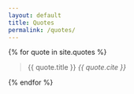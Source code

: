 ```yaml
---
layout: default
title: Quotes
permalink: /quotes/
---
```


<div>
{% for quote in site.quotes %}
  <blockquote>
    {{ quote.title }}
    <cite>{{ quote.cite }}</cite>
  </blockquote>
{% endfor %}
</div>